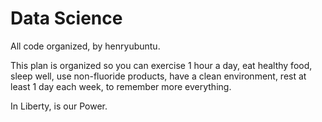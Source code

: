 # Data Science

All code organized, by henryubuntu.

This plan is organized so you can exercise 1 hour a day, eat healthy food, sleep well, use non-fluoride products, have a clean environment, rest at least 1 day each week, to remember more everything.

In Liberty, is our Power.
